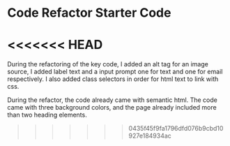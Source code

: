 # Code Refactor Starter Code
<<<<<<< HEAD
=======
During the refactoring of the key code, I added an alt tag for an image source, I added label text and a input prompt one for text and one for email respectively. I also added class selectors in order for html text to link with css. 

During the refactor, the code already came with semantic html. The code came with three background colors, and the page already included more than two heading elements.

>>>>>>> 0435f45f9fa1796dfd076b9cbd10927e184934ac
